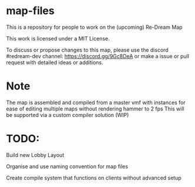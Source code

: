 # map-files

This is a repository for people to work on the (upcoming) Re-Dream Map

This work is licensed under a MIT License.

To discuss or propose changes to this map, please use the discord #redream-dev channel: https://discord.gg/9Gc8DeA or make a issue or pull request with detailed ideas or additions.

# Note
The map is assembled and compiled from a master vmf with instances for ease of editing multiple maps without rendering hammer to 2 fps This will be supported via a custom compiler solution (WIP)

# TODO:
Build new Lobby Layout

Organise and use naming convention for map files

Create compile system that functions on clients without advanced setup
